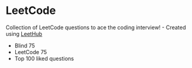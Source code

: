 # LeetCode
Collection of LeetCode questions to ace the coding interview! - Created using [LeetHub](https://github.com/QasimWani/LeetHub)

- Blind 75
- LeetCode 75
- Top 100 liked questions

